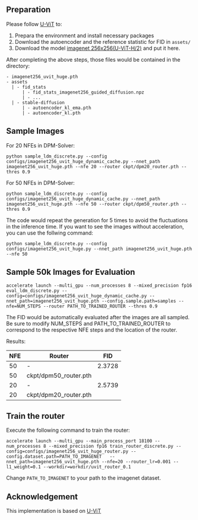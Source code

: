 
## Preparation

Please follow [U-ViT](https://github.com/baofff/U-ViT) to:
1. Prepara the environment and install necessary packages
2. Download the autoencoder and the reference statistic for FID in `assets/`
3. Download the model [imagenet 256x256(U-ViT-H/2)](https://drive.google.com/file/d/13StUdrjaaSXjfqqF7M47BzPyhMAArQ4u/view?usp=share_link) and put it here.

After completing the above steps, those files would be contained in the directory:
```
- imagenet256_uvit_huge.pth
- assets 
  | - fid_stats
      | - fid_stats_imagenet256_guided_diffusion.npz
      | - ...
  | - stable-diffusion
      | - autoencoder_kl_ema.pth
      | - autoencoder_kl.pth
```

## Sample Images
For 20 NFEs in DPM-Solver:
```
python sample_ldm_discrete.py --config configs/imagenet256_uvit_huge_dynamic_cache.py --nnet_path imagenet256_uvit_huge.pth --nfe 20 --router ckpt/dpm20_router.pth --thres 0.9
```

For 50 NFEs in DPM-Solver:
```
python sample_ldm_discrete.py --config configs/imagenet256_uvit_huge_dynamic_cache.py --nnet_path imagenet256_uvit_huge.pth --nfe 50 --router ckpt/dpm50_router.pth --thres 0.9
```

The code would repeat the generation for 5 times to avoid the fluctuations in the inference time. If you want to see the images without acceleration, you can use the follwing command:

```
python sample_ldm_discrete.py --config configs/imagenet256_uvit_huge.py --nnet_path imagenet256_uvit_huge.pth --nfe 50
```

## Sample 50k Images for Evaluation
```
accelerate launch --multi_gpu --num_processes 8 --mixed_precision fp16 eval_ldm_discrete.py --config=configs/imagenet256_uvit_huge_dynamic_cache.py --nnet_path=imagenet256_uvit_huge.pth --config.sample.path=samples --nfe=NUM_STEPS --router PATH_TO_TRAINED_ROUTER --thres 0.9
```
The FID would be automatically evaluated after the images are all sampled. Be sure to modify NUM_STEPS and PATH_TO_TRAINED_ROUTER to correspond to the respective NFE steps and the location of the router.

Results:

| NFE | Router | FID | 
| -- | -- | -- | 
| 50 | - | 2.3728 | 
| 50 | ckpt/dpm50_router.pth |  |
| 20 | - | 2.5739 | 
| 20 | ckpt/dpm20_router.pth |  |


## Train the router
Execute the following command to train the router:
```
accelerate launch --multi_gpu --main_process_port 18100 --num_processes 8 --mixed_precision fp16 train_router_discrete.py --config=configs/imagenet256_uvit_huge_router.py --config.dataset.path=PATH_TO_IMAGENET   --nnet_path=imagenet256_uvit_huge.pth --nfe=20 --router_lr=0.001 --l1_weight=0.1 --workdir=workdir/uvit_router_0.1
```
Change `PATH_TO_IMAGENET` to your path to the imagenet dataset.


## Acknowledgement
This implementation is based on [U-ViT](https://github.com/baofff/U-ViT)